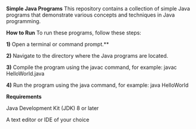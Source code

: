 **Simple Java Programs**
This repository contains a collection of simple Java programs that demonstrate various concepts and techniques in Java programming.

**How to Run**
To run these programs, follow these steps:

**1)** Open a terminal or command prompt.**

**2)** Navigate to the directory where the Java programs are located.

**3)** Compile the program using the javac command, for example: javac HelloWorld.java

**4)** Run the program using the java command, for example: java HelloWorld

**Requirements**

Java Development Kit (JDK) 8 or later

A text editor or IDE of your choice
